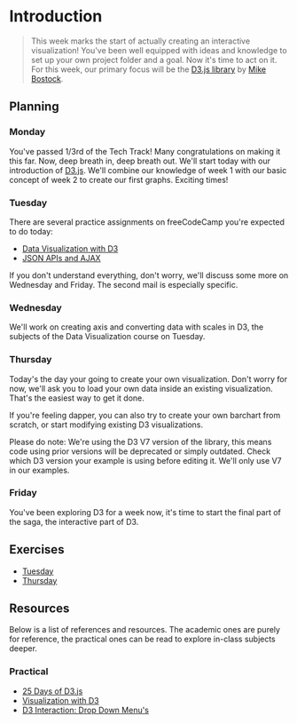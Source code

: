 # Introduction

> This week marks the start of actually creating an interactive visualization! You've been well equipped with ideas and knowledge to set up your own project folder and a goal. Now it's time to act on it. For this week, our primary focus will be the [D3.js library](https://d3js.org/) by [Mike Bostock](https://twitter.com/mbostock).

## Planning

### Monday

You've passed 1/3rd of the Tech Track! Many congratulations on making it this far. Now, deep breath in, deep breath out. We'll start today with our introduction of [D3.js](https://d3js.org/). We'll combine our knowledge of week 1 with our basic concept of week 2 to create our first graphs. Exciting times!

### Tuesday

There are several practice assignments on freeCodeCamp you're expected to do today:

 - [Data Visualization with D3](https://www.freecodecamp.org/learn/data-visualization/#data-visualization-with-d3)
 - [JSON APIs and AJAX](https://www.freecodecamp.org/learn/data-visualization/#json-apis-and-ajax)

If you don't understand everything, don't worry, we'll discuss some more on Wednesday and Friday. The second mail is especially specific.

### Wednesday

We'll work on creating axis and converting data with scales in D3, the subjects of the Data Visualization course on Tuesday.

### Thursday

Today's the day your going to create your own visualization. Don't worry for now, we'll ask you to load your own data inside an existing visualization. That's the easiest way to get it done.

If you're feeling dapper, you can also try to create your own barchart from scratch, or start modifying existing D3 visualizations.

Please do note: We're using the D3 V7 version of the library, this means code using prior versions will be deprecated or simply outdated. Check which D3 version your example is using before editing it. We'll only use V7 in our examples.

### Friday

You've been exploring D3 for a week now, it's time to start the final part of the saga, the interactive part of D3.

## Exercises

* [Tuesday](./exercises/TUESDAY.md)
* [Thursday](./exercises/THURSDAY.md)

## Resources

Below is a list of references and resources. The academic ones are purely for reference, the practical ones can be read to explore in-class subjects deeper.


### Practical

 - [25 Days of D3.js](https://observablehq.com/@thetylerwolf/25-days-of-d3)
 - [Visualization with D3](https://rpruim.github.io/D3/notes/d3.html)
 - [D3 Interaction: Drop Down Menu's](https://bl.ocks.org/rpruim/fd50d23933c63f3113a2bb8576b5b34a)